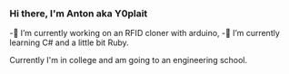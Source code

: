 ### Hi there, I'm Anton aka Y0plait

-🔭 I’m currently working on an RFID cloner with arduino,
-🌱 I’m currently learning C# and a little bit Ruby.

Currently I'm in college and am going to an engineering school.

<p align="center">
<img href="https://github-readme-stats.vercel.app/api?username=Y0plait&count_private=false&show_icons=true&hide_border=true&theme=radical">
